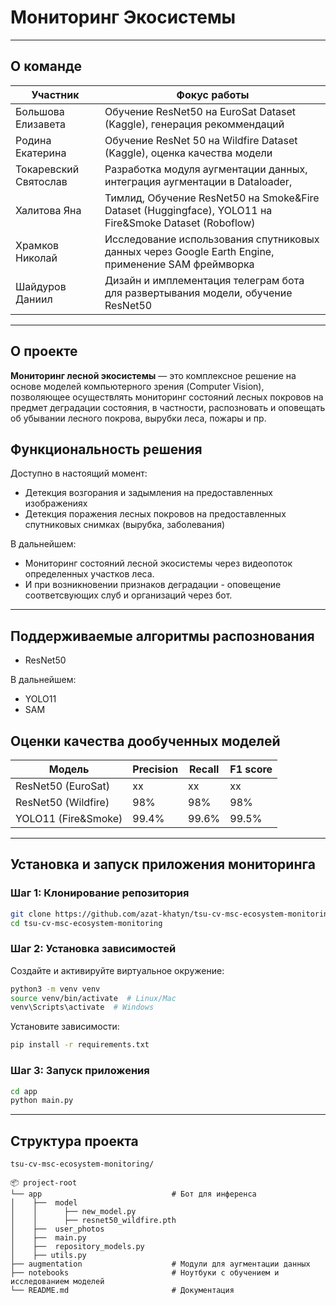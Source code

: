 # Мониторинг Экосистемы




---


## О команде


| Участник      | Фокус работы                                                                                           |
|---------------|--------------------------------------------------------------------------------------------------------|
|Большова Елизавета | Обучение ResNet50 на EuroSat Dataset (Kaggle), генерация рекоммендаций                                 |
|Родина Екатерина   | Обучение ResNet 50 на Wildfire Dataset (Kaggle), оценка качества модели                                |
|Токаревский Святослав | Разработка модуля аугментации данных, интеграция аугментации в Dataloader,                             |
|Халитова Яна   | Тимлид, Обучение ResNet50 на Smoke&Fire Dataset (Huggingface), YOLO11 на Fire&Smoke Dataset (Roboflow) |
| Храмков Николай   | Исследование использования спутниковых данных через Google Earth Engine, применение SAM фреймворка     |
| Шайдуров Даниил     | Дизайн и имплементация телеграм бота для развертывания модели, обучение ResNet50                       |


---


## О проекте
**Мониторинг лесной экосистемы** — это комплексное решение на основе моделей компьютерного зрения (Computer Vision), позволяющее осуществлять мониторинг состояний лесных покровов на предмет деградации состояния, в частности, распозновать и оповещать об убывании лесного покрова, вырубки леса, пожары и пр.  



## Функциональность решения
Доступно в настоящий момент: 
- Детекция возгорания и задымления на предоставленных изображениях 
- Детекция поражения лесных покровов на предоставленных спутниковых снимках (вырубка, заболевания)

В дальнейшем: 
- Мониторинг состояний лесной экосистемы через видеопоток определенных участков леса.
- И при возникновении признаков деградации - оповещение соответсвующих слуб и организаций через бот.
---

## Поддерживаемые алгоритмы распознования
- ResNet50

В дальнейшем: 
- YOLO11
- SAM

## Оценки качества дообученных моделей

| Модель             | Precision | Recall | F1 score |
|--------------------|-----------|--------|----------|
| ResNet50 (EuroSat) | xx        | xx     | xx       |
| ResNet50 (Wildfire) | 98%       | 98%    | 98%      |
| YOLO11 (Fire&Smoke) | 99.4%     | 99.6%  | 99.5%    |


---

## Установка и запуск приложения мониторинга


### Шаг 1: Клонирование репозитория
```bash
git clone https://github.com/azat-khatyn/tsu-cv-msc-ecosystem-monitoring
cd tsu-cv-msc-ecosystem-monitoring
```


### Шаг 2: Установка зависимостей


Создайте и активируйте виртуальное окружение:
```bash
python3 -m venv venv
source venv/bin/activate  # Linux/Mac
venv\Scripts\activate  # Windows
```


Установите зависимости:
```bash
pip install -r requirements.txt
```


### Шаг 3: Запуск приложения
```bash
cd app
python main.py
```



---

## Структура проекта


```plaintext
tsu-cv-msc-ecosystem-monitoring/

📦 project-root
└── app                             # Бот для инференса
│    ├──  model
│    │      ├── new_model.py
│    │      ├── resnet50_wildfire.pth
│    ├──  user_photos
│    ├──  main.py
│    ├──  repository_models.py                
│    ├── utils.py
├── augmentation                    # Модули для аугментации данных
├── notebooks                       # Ноутбуки с обучением и исследованием моделей
└── README.md                       # Документация
